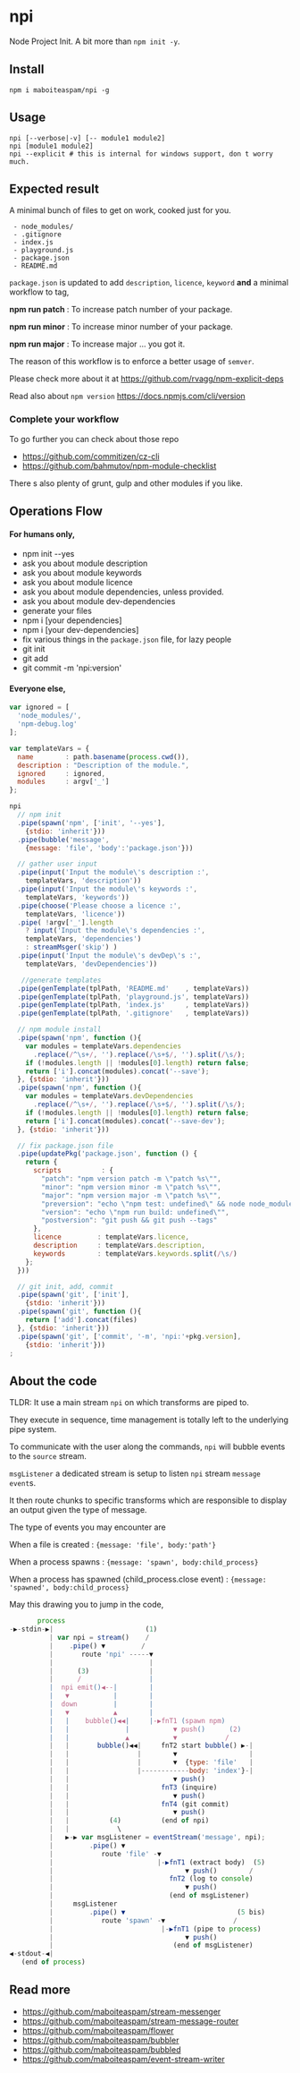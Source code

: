 # npi

Node Project Init. A bit more than `npm init -y`.

## Install

    npm i maboiteaspam/npi -g

## Usage

    npi [--verbose|-v] [-- module1 module2]
    npi [module1 module2]
    npi --explicit # this is internal for windows support, don t worry much.

## Expected result

A minimal bunch of files to get on work, cooked just for you.

```
 - node_modules/
 - .gitignore
 - index.js
 - playground.js
 - package.json
 - README.md
```

`package.json` is updated to add `description`, `licence`, `keyword` __and__ a minimal workflow to tag,


__npm run patch__ : To increase patch number of your package.

__npm run minor__ : To increase minor number of your package.

__npm run major__ : To increase major ... you got it.


The reason of this workflow is to enforce a better usage of `semver`.

Please check more about it at https://github.com/rvagg/npm-explicit-deps

Read also about `npm version` https://docs.npmjs.com/cli/version

### Complete your workflow

To go further you can check about those repo

- https://github.com/commitizen/cz-cli
- https://github.com/bahmutov/npm-module-checklist

There s also plenty of grunt, gulp and other modules if you like.

## Operations Flow

#### For humans only,

- npm init --yes
- ask you about module description
- ask you about module keywords
- ask you about module licence
- ask you about module dependencies, unless provided.
- ask you about module dev-dependencies
- generate your files
- npm i [your dependencies]
- npm i [your dev-dependencies]
- fix various things in the `package.json` file, for lazy people
- git init
- git add <generated files only>
- git commit -m 'npi:version'

#### Everyone else,

```js
var ignored = [
  'node_modules/',
  'npm-debug.log'
];

var templateVars = {
  name        : path.basename(process.cwd()),
  description : "Description of the module.",
  ignored     : ignored,
  modules     : argv['_']
};

npi
  // npm init
  .pipe(spawn('npm', ['init', '--yes'],
    {stdio: 'inherit'}))
  .pipe(bubble('message',
    {message: 'file', 'body':'package.json'}))

  // gather user input
  .pipe(input('Input the module\'s description :',
    templateVars, 'description'))
  .pipe(input('Input the module\'s keywords :',
    templateVars, 'keywords'))
  .pipe(choose('Please choose a licence :',
    templateVars, 'licence'))
  .pipe( !argv['_'].length
    ? input('Input the module\'s dependencies :',
    templateVars, 'dependencies')
    : streamMsger('skip') )
  .pipe(input('Input the module\'s devDep\'s :',
    templateVars, 'devDependencies'))

   //generate templates
  .pipe(genTemplate(tplPath, 'README.md'    , templateVars))
  .pipe(genTemplate(tplPath, 'playground.js', templateVars))
  .pipe(genTemplate(tplPath, 'index.js'     , templateVars))
  .pipe(genTemplate(tplPath, '.gitignore'   , templateVars))

  // npm module install
  .pipe(spawn('npm', function (){
    var modules = templateVars.dependencies
      .replace(/^\s+/, '').replace(/\s+$/, '').split(/\s/);
    if (!modules.length || !modules[0].length) return false;
    return ['i'].concat(modules).concat('--save');
  }, {stdio: 'inherit'}))
  .pipe(spawn('npm', function (){
    var modules = templateVars.devDependencies
      .replace(/^\s+/, '').replace(/\s+$/, '').split(/\s/);
    if (!modules.length || !modules[0].length) return false;
    return ['i'].concat(modules).concat('--save-dev');
  }, {stdio: 'inherit'}))

  // fix package.json file
  .pipe(updatePkg('package.json', function () {
    return {
      scripts          : {
        "patch": "npm version patch -m \"patch %s\"",
        "minor": "npm version minor -m \"patch %s\"",
        "major": "npm version major -m \"patch %s\"",
        "preversion": "echo \"npm test: undefined\" && node node_modules/.bin/npm-explicit-deps -y",
        "version": "echo \"npm run build: undefined\"",
        "postversion": "git push && git push --tags"
      },
      licence         : templateVars.licence,
      description     : templateVars.description,
      keywords        : templateVars.keywords.split(/\s/)
    };
  }))

  // git init, add, commit
  .pipe(spawn('git', ['init'],
    {stdio: 'inherit'}))
  .pipe(spawn('git', function (){
    return ['add'].concat(files)
  }, {stdio: 'inherit'}))
  .pipe(spawn('git', ['commit', '-m', 'npi:'+pkg.version],
    {stdio: 'inherit'}))
;
```

## About the code

TLDR: It use a main stream `npi` on which transforms are piped to.

They execute in sequence, time management is totally left to the underlying pipe system.

To communicate with the user along the commands, `npi` will bubble events to the `source` stream.

`msgListener` a dedicated stream is setup to listen `npi` stream  `message event`s.

It then route chunks to specific transforms which are responsible to display an output given the type of message.

The type of events you may encounter are

When a file is created : `{message: 'file', body:'path'}`

When a process spawns : `{message: 'spawn', body:child_process}`

When a process has spawned (child_process.close event) : `{message: 'spawned', body:child_process}`


May this drawing you to jump in the code,

```js
       process
-▶-stdin-▶|                       (1)
          | var npi = stream()    /
          |    .pipe() ▼         /
          |       route 'npi' -----▼
          |                        |
          |      (3)               |
          |      /                 |
          |  npi emit()◀--|        |
          |   ▼           |        |
          |  down         |        |
          |   ▼           ▲        |
          |   |    bubble()◀◀|     |-▶fnT1 (spawn npm)
          |   |              |           ▼ push()      (2)
          |   |              ▲           ▼            /
          |   |       bubble()◀◀|     fnT2 start bubble() ▶-|
          |   |                 |        ▼                  |
          |   |                 |        ▼  {type: 'file'   |
          |   |                 |------------body: 'index'}-|
          |   |                          ▼ push()
          |   |                       fnT3 (inquire)
          |   |                          ▼ push()
          |   |                       fnT4 (git commit)
          |   |                          ▼ push()
          |   |          (4)          (end of npi)
          |   |            \
          |   ▶-▶ var msgListener = eventStream('message', npi);
          |         .pipe() ▼
          |            route 'file' -▼
          |                          |-▶fnT1 (extract body)  (5)
          |                                 ▼ push()        /
          |                             fnT2 (log to console)
          |                                 ▼ push()
          |                             (end of msgListener)
          |     msgListener
          |         .pipe() ▼                            (5 bis)
          |            route 'spawn' -▼                 /
          |                           |-▶fnT1 (pipe to process)
          |                                 ▼ push()
          |                              (end of msgListener)
◀-stdout-◀|
   (end of process)
```


## Read more

- https://github.com/maboiteaspam/stream-messenger
- https://github.com/maboiteaspam/stream-message-router
- https://github.com/maboiteaspam/flower
- https://github.com/maboiteaspam/bubbler
- https://github.com/maboiteaspam/bubbled
- https://github.com/maboiteaspam/event-stream-writer
